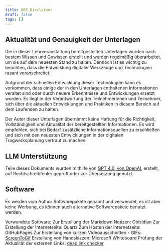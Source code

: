 ```yaml
---
title: 005_Disclaimer
draft: false
tags: []
---
```

## Aktualität und Genauigkeit der Unterlagen

Die in dieser Lehrveranstaltung bereitgestellten Unterlagen wurden nach bestem Wissen und Gewissen erstellt und werden regelmäßig überarbeitet, um sie auf dem neuesten Stand zu halten. Dennoch ist es wichtig zu beachten, dass die Entwicklung digitaler Werkzeuge und Technologien rasant voranschreitet.

Aufgrund der schnellen Entwicklung dieser Technologien kann es vorkommen, dass einige der in den Unterlagen enthaltenen Informationen veraltet sind oder durch neuere Erkenntnisse und Entwicklungen ersetzt wurden. Es liegt in der Verantwortung der Teilnehmerinnen und Teilnehmer, sich über die aktuellen Entwicklungen und Praktiken in diesem Bereich auf dem Laufenden zu halten.

Der Autor dieser Unterlagen übernimmt keine Haftung für die Richtigkeit, Vollständigkeit und Aktualität der bereitgestellten Informationen. Es wird empfohlen, sich bei Bedarf zusätzliche Informationsquellen zu erschließen und sich mit den neuesten Entwicklungen in der digitalen Tragwerksplanung vertraut zu machen.

## LLM Unterstützung

Teile dieses Dokuments wurden mithilfe von [GPT 4.0, von OpenAI](https://openai.com/research/gpt-4), erstellt, auf Rechtschreibfehler geprüft oder zur Übersetzung genutzt.

## Software
Es werden vom Author Softwarepakete genannt und verwendet, es ist aber keine Werbung, es können auch alternative Softwarepakete benutzt werden.

Verwendete Software:
Zur Erstellung der Markdown Notizen: Obisidian
Zur Erstellung der Internetseite: Quartz
Zum Hosten der Internetseite: GitHubPages
Zur Erstellung von kurzen Videoausschnitten - GIFs: [ScreenToGif](https://www.screentogif.com/)
Erstellung von Handskizzen: Microsoft Whiteboard
Prüfung der Aktualität der externen Links: [dead link checker](https://www.deadlinkchecker.com/website-dead-link-checker.asp)




